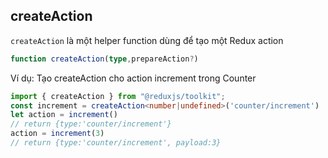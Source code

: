 ## createAction
`createAction` là một helper function dùng để tạo một Redux action
```ts
function createAction(type,prepareAction?)
```
Ví dụ: Tạo createAction cho action increment trong Counter
```ts
import { createAction } from "@reduxjs/toolkit";
const increment = createAction<number|undefined>('counter/increment')
let action = increment()
// return {type:'counter/increment'}
action = increment(3)
// return {type:'counter/increment', payload:3}
```